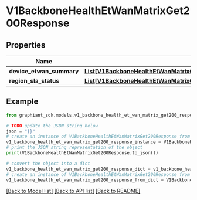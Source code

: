 # V1BackboneHealthEtWanMatrixGet200Response


## Properties

Name | Type | Description | Notes
------------ | ------------- | ------------- | -------------
**device_etwan_summary** | [**List[V1BackboneHealthEtWanMatrixGet200ResponseDeviceEtwanSummaryInner]**](V1BackboneHealthEtWanMatrixGet200ResponseDeviceEtwanSummaryInner.md) |  | [optional] 
**region_sla_status** | [**List[V1BackboneHealthEtWanMatrixGet200ResponseRegionSlaStatusInner]**](V1BackboneHealthEtWanMatrixGet200ResponseRegionSlaStatusInner.md) |  | [optional] 

## Example

```python
from graphiant_sdk.models.v1_backbone_health_et_wan_matrix_get200_response import V1BackboneHealthEtWanMatrixGet200Response

# TODO update the JSON string below
json = "{}"
# create an instance of V1BackboneHealthEtWanMatrixGet200Response from a JSON string
v1_backbone_health_et_wan_matrix_get200_response_instance = V1BackboneHealthEtWanMatrixGet200Response.from_json(json)
# print the JSON string representation of the object
print(V1BackboneHealthEtWanMatrixGet200Response.to_json())

# convert the object into a dict
v1_backbone_health_et_wan_matrix_get200_response_dict = v1_backbone_health_et_wan_matrix_get200_response_instance.to_dict()
# create an instance of V1BackboneHealthEtWanMatrixGet200Response from a dict
v1_backbone_health_et_wan_matrix_get200_response_from_dict = V1BackboneHealthEtWanMatrixGet200Response.from_dict(v1_backbone_health_et_wan_matrix_get200_response_dict)
```
[[Back to Model list]](../README.md#documentation-for-models) [[Back to API list]](../README.md#documentation-for-api-endpoints) [[Back to README]](../README.md)



